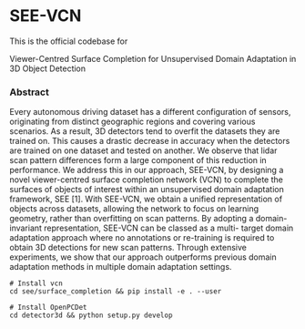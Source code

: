 # SEE-VCN

This is the official codebase for 

Viewer-Centred Surface Completion for Unsupervised Domain Adaptation in 3D Object Detection

### Abstract

Every autonomous driving dataset has a different configuration of sensors, originating from distinct geographic regions and covering various scenarios. As a result, 3D detectors tend to overfit the datasets they are trained on. This causes a drastic decrease in accuracy when the detectors are trained on one dataset and tested on another. We observe that lidar scan pattern differences form a large component of this reduction in performance. We address this in our approach, SEE-VCN, by designing a novel viewer-centred surface completion network (VCN) to complete the surfaces of objects of interest within an unsupervised domain adaptation framework, SEE [1]. With SEE-VCN, we obtain a unified representation of objects across datasets, allowing the network to focus on learning geometry, rather than overfitting on scan patterns. By adopting a domain- invariant representation, SEE-VCN can be classed as a multi- target domain adaptation approach where no annotations or re-training is required to obtain 3D detections for new scan patterns. Through extensive experiments, we show that our approach outperforms previous domain adaptation methods in multiple domain adaptation settings.

```
# Install vcn
cd see/surface_completion && pip install -e . --user

# Install OpenPCDet
cd detector3d && python setup.py develop
```
